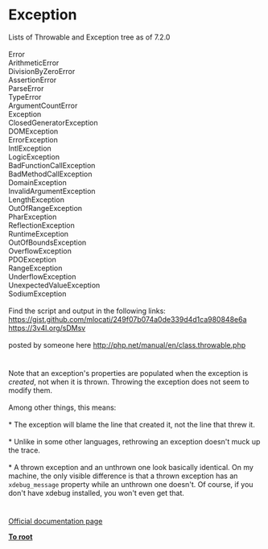 # Exception



Lists of Throwable and Exception tree as of 7.2.0<br><br>    Error<br>      ArithmeticError<br>        DivisionByZeroError<br>      AssertionError<br>      ParseError<br>      TypeError<br>        ArgumentCountError<br>    Exception<br>      ClosedGeneratorException<br>      DOMException<br>      ErrorException<br>      IntlException<br>      LogicException<br>        BadFunctionCallException<br>          BadMethodCallException<br>        DomainException<br>        InvalidArgumentException<br>        LengthException<br>        OutOfRangeException<br>      PharException<br>      ReflectionException<br>      RuntimeException<br>        OutOfBoundsException<br>        OverflowException<br>        PDOException<br>        RangeException<br>        UnderflowException<br>        UnexpectedValueException<br>      SodiumException <br><br>Find the script and output in the following links:<br>https://gist.github.com/mlocati/249f07b074a0de339d4d1ca980848e6a<br>https://3v4l.org/sDMsv<br><br>posted by someone here http://php.net/manual/en/class.throwable.php  

#

Note that an exception&apos;s properties are populated when the exception is *created*, not when it is thrown.  Throwing the exception does not seem to modify them.<br><br>Among other things, this means:<br><br>* The exception will blame the line that created it, not the line that threw it.<br><br>* Unlike in some other languages, rethrowing an exception doesn&apos;t muck up the trace.<br><br>* A thrown exception and an unthrown one look basically identical.  On my machine, the only visible difference is that a thrown exception has an `xdebug_message` property while an unthrown one doesn&apos;t.  Of course, if you don&apos;t have xdebug installed, you won&apos;t even get that.  

#

[Official documentation page](https://www.php.net/manual/en/class.exception.php)

**[To root](/README.md)**